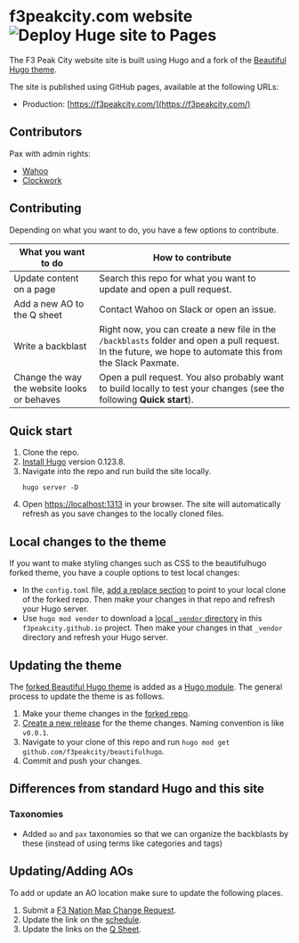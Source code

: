 # f3peakcity.com website ![Deploy Huge site to Pages](https://github.com/f3peakcity/f3peakcity.github.io/actions/workflows/hugo.yml/badge.svg?branch=main)

The F3 Peak City website site is built using Hugo and a fork of the [Beautiful Hugo theme](https://github.com/f3peakcity/beautifulhugo).

The site is published using GitHub pages, available at the following URLs:

- Production: [https://f3peakcity.com/](https://f3peakcity.com/)

## Contributors

Pax with admin rights:

- [Wahoo](https://github.com/mikeyrcamp)
- [Clockwork](https://github.com/artberger)

## Contributing

Depending on what you want to do, you have a few options to contribute.

| What you want to do                         | How to contribute                                                                                                                                         |
| ------------------------------------------- | --------------------------------------------------------------------------------------------------------------------------------------------------------- |
| Update content on a page                    | Search this repo for what you want to update and open a pull request.                                                                                     |
| Add a new AO to the Q sheet                 | Contact Wahoo on Slack or open an issue.                                                                                                                  |
| Write a backblast                           | Right now, you can create a new file in the `/backblasts` folder and open a pull request. In the future, we hope to automate this from the Slack Paxmate. |
| Change the way the website looks or behaves | Open a pull request. You also probably want to build locally to test your changes (see the following **Quick start**).                                    |

## Quick start

1. Clone the repo.
2. [Install Hugo](https://gohugo.io/installation/) version 0.123.8.
3. Navigate into the repo and run build the site locally.
   ```
   hugo server -D
   ```
4. Open [https://localhost:1313](https://localhost:1313) in your browser. The site will automatically refresh as you save changes to the locally cloned files.

## Local changes to the theme

If you want to make styling changes such as CSS to the beautifulhugo forked theme, you have a couple options to test local changes:

- In the `config.toml` file, [add a replace section](https://gohugo.io/hugo-modules/use-modules/#make-and-test-changes-in-a-module) to point to your local clone of the forked repo. Then make your changes in that repo and refresh your Hugo server.
- Use `hugo mod vendor` to download a [local `_vendor` directory](https://gohugo.io/hugo-modules/use-modules/#vendor-your-modules) in this `f3peakcity.github.io` project. Then make your changes in that `_vendor` directory and refresh your Hugo server.

## Updating the theme

The [forked Beautiful Hugo theme](https://github.com/f3peakcity/beautifulhugo) is added as a [Hugo module](https://gohugo.io/hugo-modules/). The general process to update the theme is as follows.

1. Make your theme changes in the [forked repo](https://github.com/f3peakcity/beautifulhugo).
2. [Create a new release](https://docs.github.com/en/repositories/releasing-projects-on-github/managing-releases-in-a-repository) for the theme changes. Naming convention is like `v0.0.1`.
3. Navigate to your clone of this repo and run `hugo mod get github.com/f3peakcity/beautifulhugo`.
4. Commit and push your changes.

## Differences from standard Hugo and this site

### Taxonomies

- Added `ao` and `pax` taxonomies so that we can organize the backblasts by these (instead of using terms like categories and tags)

## Updating/Adding AOs

To add or update an AO location make sure to update the following places.

1. Submit a [F3 Nation Map Change Request](https://f3nation.com/map-changes/).
2. Update the link on the [schedule](./content/schedule/index.md).
3. Update the links on the [Q Sheet](https://docs.google.com/spreadsheets/d/13aEBXExY-04Lq8cCtnqIeOhaxSDh0CGuUPY9vrYW8Io/edit?usp=sharing).
